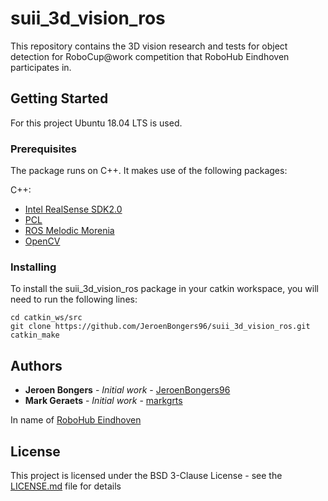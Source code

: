 # suii_3d_vision_ros

This repository contains the 3D vision research and tests for object detection for RoboCup@work competition that RoboHub Eindhoven participates in.

## Getting Started

For this project Ubuntu 18.04 LTS is used. 

### Prerequisites

The package runs on C++. It makes use of the following packages:

C++:
* [Intel RealSense SDK2.0](https://github.com/IntelRealSense/librealsense)
* [PCL](http://pointclouds.org/)
* [ROS Melodic Morenia](http://wiki.ros.org/melodic)
* [OpenCV](https://opencv.org/)

### Installing

To install the suii_3d_vision_ros package in your catkin workspace, you will need to run the following lines:

```
cd catkin_ws/src
git clone https://github.com/JeroenBongers96/suii_3d_vision_ros.git
catkin_make
```

## Authors

* **Jeroen Bongers** - *Initial work* - [JeroenBongers96](https://github.com/JeroenBongers96)
* **Mark Geraets** - *Initial work* - [markgrts](https://github.com/markgrts)

In name of [RoboHub Eindhoven](https://robohub-eindhoven.nl/)

## License

This project is licensed under the BSD 3-Clause License - see the [LICENSE.md](https://github.com/JeroenBongers96/suii_3d_vision_ros/blob/master/LICENSE) file for details
